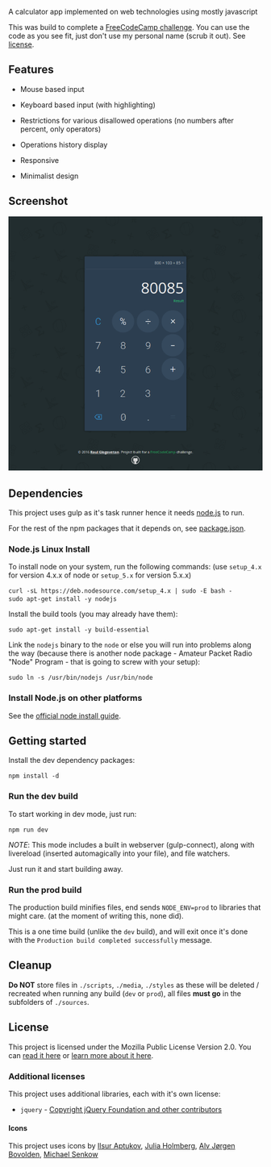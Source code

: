 A calculator app implemented on web technologies using mostly javascript

This was build to complete a [FreeCodeCamp challenge](http://www.freecodecamp.com/challenges/build-a-javascript-calculator). You can use the code as you see fit, just don't use my personal name (scrub it out). See [license](./license.md).

## Features

- Mouse based input

- Keyboard based input (with highlighting)

- Restrictions for various disallowed operations (no numbers after percent, only operators)

- Operations history display

- Responsive

- Minimalist design

## Screenshot

![Screenshot](sources/media/images/screenshot.png "Simple Pocket Calculator")

## Dependencies

This project uses gulp as it's task runner hence it needs [node.js](https://nodejs.org) to run.

For the rest of the npm packages that it depends on, see [package.json](./package.json#L12).

### Node.js Linux Install

To install node on your system, run the following commands: (use `setup_4.x` for version 4.x.x of node or `setup_5.x` for version 5.x.x)

	curl -sL https://deb.nodesource.com/setup_4.x | sudo -E bash -
	sudo apt-get install -y nodejs

Install the build tools (you may already have them):

	sudo apt-get install -y build-essential

Link the `nodejs` binary to the `node` or else you will run into problems along the way (because there is another node package - Amateur Packet Radio "Node" Program - that is going to screw with your setup):

	sudo ln -s /usr/bin/nodejs /usr/bin/node

### Install Node.js on other platforms

See the [official node install guide](https://nodejs.org/en/download/package-manager).

## Getting started

Install the dev dependency packages:

	npm install -d

### Run the dev build

To start working in dev mode, just run:

	npm run dev

*NOTE*: This mode includes a built in webserver (gulp-connect), along with livereload (inserted automagically into your file), and file watchers.

Just run it and start building away.

### Run the prod build

The production build minifies files, end sends `NODE_ENV=prod` to libraries that might care. (at the moment of writing this, none did).

This is a one time build (unlike the `dev` build), and will exit once it's done with the `Production build completed successfully` message.

## Cleanup

**Do NOT** store files in `./scripts`, `./media`, `./styles` as these will be deleted / recreated when running any build (`dev` or `prod`), all files **must go** in the subfolders of `./sources`.

## License

This project is licensed under the Mozilla Public License Version 2.0. You can [read it here](./license.md) or [learn more about it here](http://choosealicense.com/licenses/mpl-2.0/).

### Additional licenses

This project uses additional libraries, each with it's own license:

- `jquery` - [Copyright jQuery Foundation and other contributors](https://github.com/jquery/jquery/blob/master/LICENSE.txt)

#### Icons

This project uses icons by [Ilsur Aptukov](https://thenounproject.com/Ilsur/), [Julia Holmberg](https://thenounproject.com/jholmbe1/), [Alv Jørgen Bovolden](https://thenounproject.com/Alvbovo/), [Michael Senkow](https://thenounproject.com/mhsenkow/)
